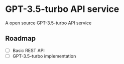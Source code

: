 # GPT-3.5-turbo API service

A open source GPT-3.5-turbo API service

## Roadmap

- [ ] Basic REST API
- [ ] GPT-3.5-turbo implementation
